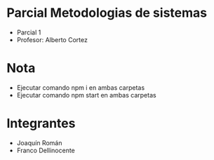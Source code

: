 # Parcial Metodologias de sistemas
 - Parcial 1
 - Profesor: Alberto Cortez
# Nota
- Ejecutar comando npm i en ambas carpetas
- Ejecutar comando npm start en ambas carpetas
# Integrantes
- Joaquín Román
- Franco Dellinocente
